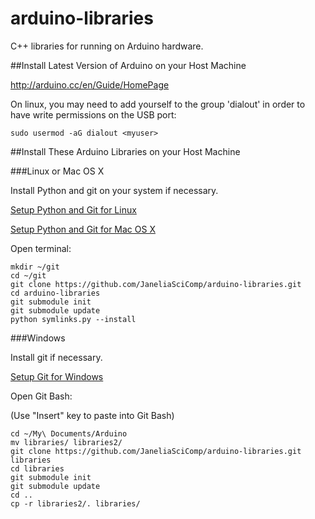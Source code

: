 arduino-libraries
=================

C++ libraries for running on Arduino hardware.

##Install Latest Version of Arduino on your Host Machine

<http://arduino.cc/en/Guide/HomePage>

On linux, you may need to add yourself to the group 'dialout' in order
to have write permissions on the USB port:

```shell
sudo usermod -aG dialout <myuser>
```

##Install These Arduino Libraries on your Host Machine

###Linux or Mac OS X

Install Python and git on your system if necessary.

[Setup Python and Git for Linux](./PYTHON_GIT_SETUP_LINUX.md)

[Setup Python and Git for Mac OS X](./PYTHON_GIT_SETUP_MAC_OS_X.md)

Open terminal:

```shell
mkdir ~/git
cd ~/git
git clone https://github.com/JaneliaSciComp/arduino-libraries.git
cd arduino-libraries
git submodule init
git submodule update
python symlinks.py --install
```

###Windows

Install git if necessary.

[Setup Git for Windows](./GIT_SETUP_WINDOWS.md)

Open Git Bash:

(Use "Insert" key to paste into Git Bash)

```shell
cd ~/My\ Documents/Arduino
mv libraries/ libraries2/
git clone https://github.com/JaneliaSciComp/arduino-libraries.git libraries
cd libraries
git submodule init
git submodule update
cd ..
cp -r libraries2/. libraries/
```
